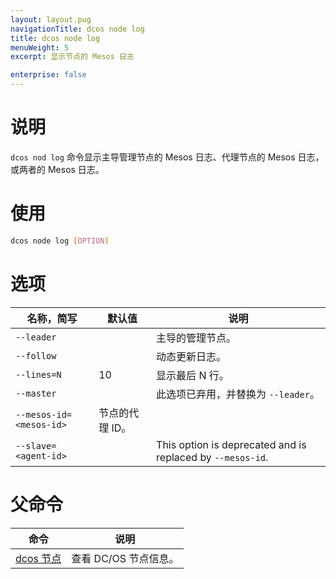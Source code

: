 ```yaml
---
layout: layout.pug
navigationTitle: dcos node log
title: dcos node log
menuWeight: 5
excerpt: 显示节点的 Mesos 日志

enterprise: false
---
```



# 说明
`dcos nod log` 命令显示主导管理节点的 Mesos 日志、代理节点的 Mesos 日志，或两者的 Mesos 日志。

# 使用

```bash
dcos node log [OPTION]
```

# 选项

| 名称，简写 | 默认值 | 说明 |
|---------|-------------|-------------|
| `--leader` | | 主导的管理节点。|
| `--follow` | | 动态更新日志。|
| `--lines=N` | 10 | 显示最后 N 行。|
| `--master` | | 此选项已弃用，并替换为 `--leader`。|
| `--mesos-id=<mesos-id>` | 节点的代理 ID。|
| `--slave=<agent-id>`   |             | This option is deprecated and is replaced by `--mesos-id`. |

# 父命令

| 命令 | 说明 |
|---------|-------------|
| [dcos 节点](/1.11/cli/command-reference/dcos-node/) | 查看 DC/OS 节点信息。|


